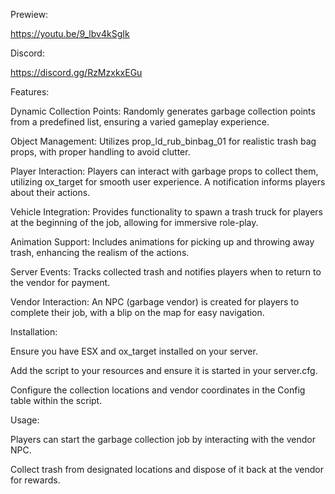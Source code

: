 Prewiew:

https://youtu.be/9_lbv4kSgIk

Discord:

https://discord.gg/RzMzxkxEGu

Features:

Dynamic Collection Points: Randomly generates garbage collection points from a predefined list, ensuring a varied gameplay experience.

Object Management: Utilizes prop_ld_rub_binbag_01 for realistic trash bag props, with proper handling to avoid clutter.

Player Interaction: Players can interact with garbage props to collect them, utilizing ox_target for smooth user experience. A notification informs players about their actions.

Vehicle Integration: Provides functionality to spawn a trash truck for players at the beginning of the job, allowing for immersive role-play.

Animation Support: Includes animations for picking up and throwing away trash, enhancing the realism of the actions.

Server Events: Tracks collected trash and notifies players when to return to the vendor for payment.

Vendor Interaction: An NPC (garbage vendor) is created for players to complete their job, with a blip on the map for easy navigation.

Installation:

Ensure you have ESX and ox_target installed on your server.

Add the script to your resources and ensure it is started in your server.cfg.

Configure the collection locations and vendor coordinates in the Config table within the script.

Usage:

Players can start the garbage collection job by interacting with the vendor NPC.

Collect trash from designated locations and dispose of it back at the vendor for rewards.
